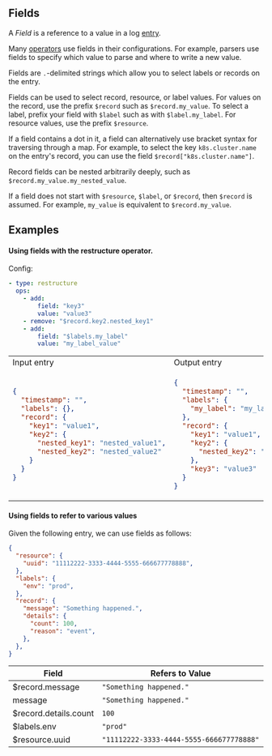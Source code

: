## Fields

A _Field_ is a reference to a value in a log [entry](/docs/types/field.md). 

Many [operators](/docs/operators/README.md) use fields in their configurations. For example, parsers use fields to specify which value to parse and where to write a new value.

Fields are `.`-delimited strings which allow you to select labels or records on the entry. 

Fields can be used to select record, resource, or label values. For values on the record, use the prefix `$record` such as `$record.my_value`. To select a label, prefix your field with `$label` such as with `$label.my_label`. For resource values, use the prefix `$resource`.

If a field contains a dot in it, a field can alternatively use bracket syntax for traversing through a map. For example, to select the key `k8s.cluster.name` on the entry's record, you can use the field `$record["k8s.cluster.name"]`.

Record fields can be nested arbitrarily deeply, such as `$record.my_value.my_nested_value`.

If a field does not start with `$resource`, `$label`, or `$record`, then `$record` is assumed. For example, `my_value` is equivalent to `$record.my_value`.

## Examples

#### Using fields with the restructure operator.

Config:
```yaml
- type: restructure
  ops:
    - add:
        field: "key3"
        value: "value3"
    - remove: "$record.key2.nested_key1"
    - add:
        field: "$labels.my_label"
        value: "my_label_value"
```

<table>
<tr><td> Input entry </td> <td> Output entry </td></tr>
<tr>
<td>

```json
{
  "timestamp": "",
  "labels": {},
  "record": {
    "key1": "value1",
    "key2": {
      "nested_key1": "nested_value1",
      "nested_key2": "nested_value2"
    }
  }
}
```

</td>
<td>

```json
{
  "timestamp": "",
  "labels": {
    "my_label": "my_label_value"
  },
  "record": {
    "key1": "value1",
    "key2": {
      "nested_key2": "nested_value2"
    },
    "key3": "value3"
  }
}
```

</td>
</tr>
</table>


#### Using fields to refer to various values

Given the following entry, we can use fields as follows:

```json
{
  "resource": {
    "uuid": "11112222-3333-4444-5555-666677778888",
  },
  "labels": {
    "env": "prod",
  },
  "record": {
    "message": "Something happened.",
    "details": {
      "count": 100,
      "reason": "event",
    },
  },
}
```

| Field                  | Refers to Value                           |
| ---                    | ---                                       |
| $record.message        | `"Something happened."`                   |
| message                | `"Something happened."`                   |
| $record.details.count  | `100`                                     |
| $labels.env            | `"prod"`                                  |
| $resource.uuid         | `"11112222-3333-4444-5555-666677778888"`  |
